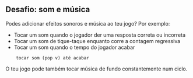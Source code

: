 ## Desafio: som e música

Podes adicionar efeitos sonoros e música ao teu jogo? Por exemplo:

+ Tocar um som quando o jogador der uma resposta correta ou incorreta
+ Tocar um som de tique-taque enquanto corre a contagem regressiva
+ Tocar um som quando o tempo do jogador acabar

```blocks3
    tocar som (pop v) até acabar
```

O teu jogo pode também tocar música de fundo constantemente num ciclo.